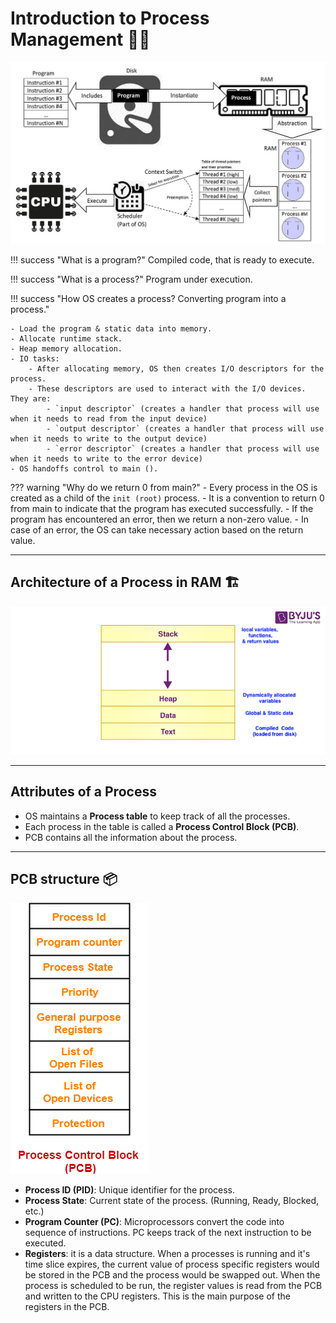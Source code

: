 # Introduction to Process Management 🏴‍☠️

![loading...](../../images/operating_system/process_management/Concepts-_Program_vs._Process_vs._Thread.jpg)

!!! success "What is a program?"
    Compiled code, that is ready to execute.

!!! success "What is a process?"
    Program under execution.

!!! success "How OS creates a process? Converting program into a process."

    - Load the program & static data into memory.
    - Allocate runtime stack.
    - Heap memory allocation.
    - IO tasks:
        - After allocating memory, OS then creates I/O descriptors for the process.
        - These descriptors are used to interact with the I/O devices. They are:
            - `input descriptor` (creates a handler that process will use when it needs to read from the input device)
            - `output descriptor` (creates a handler that process will use when it needs to write to the output device)
            - `error descriptor` (creates a handler that process will use when it needs to write to the error device)
    - OS handoffs control to main ().

??? warning "Why do we return 0 from main?"
    - Every process in the OS is created as a child of the `init (root)` process.
    - It is a convention to return 0 from main to indicate that the program has executed successfully.
    - If the program has encountered an error, then we return a non-zero value.
    - In case of an error, the OS can take necessary action based on the return value.

---

## Architecture of a Process in RAM 🏗️

![loading...](../../images/operating_system/process_management/process-in-operating-system.png)

---

## Attributes of a Process

- OS maintains a **Process table** to keep track of all the processes.
- Each process in the table is called a **Process Control Block (PCB)**.
- PCB contains all the information about the process.

---

## PCB structure 📦

![loading...](../../images/operating_system/process_management/Process-Control-Block.png)


- **Process ID (PID)**: Unique identifier for the process.
- **Process State**: Current state of the process. (Running, Ready, Blocked, etc.)
- **Program Counter (PC)**: Microprocessors convert the code into sequence of instructions. PC keeps track of the next instruction to be executed.
- **Registers**: it is a data structure. When a processes is running and it's time slice expires, the current value of process specific registers would be stored in the PCB and the process would be swapped out. When the process is scheduled to be run, the register values is read from the PCB and written to the CPU registers. This is the main purpose of the registers in the PCB.